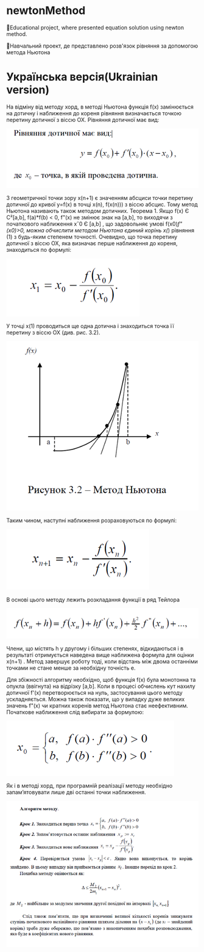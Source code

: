 # newtonMethod
📖Educational project, where presented equation solution using newton method.

📖Навчальний проект, де представлено розв'язок рівняння за допомогою метода Ньютона

# Українська версія(Ukrainian version)

На відміну від методу хорд, в методі Ньютона функція f(x) замінюється на
дотичну і наближення до кореня рівняння визначається точкою перетину дотичної з
віссю ОХ.
Рівняння дотичної має вид:

![](https://github.com/ChyzhykNazar/newtonMethod/blob/7431dcd544e7fa8f379273d5db5ff7830783fcc3/images/%231.png)

З геометричної точки зору x(n+1) є значенням абсциси точки перетину дотичної до
кривої y=f(x) в точці x(n), f(x(n))) з віссю абсцис. Тому метод Ньютона називають також
методом дотичних.
Теорема 1. Якщо f(x) Є С²[a,b], f(a)*f(b) < 0, f"(x) не змінює знак на [a,b], то
виходячи з початкового наближення xˇ0 Є [a,b] , що задовольняє умові f(x0)*f"(x0)>0,
можна обчислити методом Ньютона єдиний корінь x(*) рівняння (1) з будь-яким
степенем точності.
Очевидно, що точка перетину дотичної з віссю ОХ, яка визначає перше наближення до
кореня, знаходиться по формулі:

![](https://github.com/ChyzhykNazar/newtonMethod/blob/7431dcd544e7fa8f379273d5db5ff7830783fcc3/images/%232.png)

У точці x(1) проводиться ще одна дотична і знаходиться точка її перетину з віссю ОХ (див. рис. 3.2).

![](https://github.com/ChyzhykNazar/newtonMethod/blob/7431dcd544e7fa8f379273d5db5ff7830783fcc3/images/%233.png)

Таким чином, наступні наближення розраховуються по формулі:

![](https://github.com/ChyzhykNazar/newtonMethod/blob/7431dcd544e7fa8f379273d5db5ff7830783fcc3/images/%234.png)

В основі цього методу лежить розкладання функції в ряд Тейлора

![](https://github.com/ChyzhykNazar/newtonMethod/blob/7431dcd544e7fa8f379273d5db5ff7830783fcc3/images/%235.png)

Члени, що містять h у другому і більших степенях, відкидаються і в результаті
отримується наведена вище наближена формула для оцінки x(n+1) .
Метод завершує роботу тоді, коли відстань між двома останніми точками не стане
менше за необхідну точність e.

Для збіжності алгоритму необхідно, щоб функція f(x) була монотонна та опукла
(ввігнута) на відрізку [a,b]. Коли в процесі обчислень кут нахилу дотичної f'(x)
перетворюється на нуль, застосування цього методу ускладняється. Можна також
показати, що у випадку дуже великих значень f"(x) чи кратних коренів метод Ньютона
стає неефективним.
Початкове наближення слід вибирати за формулою:

![](https://github.com/ChyzhykNazar/newtonMethod/blob/7431dcd544e7fa8f379273d5db5ff7830783fcc3/images/%236.png)

Як і в методі хорд, при програмній реалізації методу необхідно запам’ятовувати лише дві останні точки наближення.

![](https://github.com/ChyzhykNazar/newtonMethod/blob/7431dcd544e7fa8f379273d5db5ff7830783fcc3/images/%237.png)
